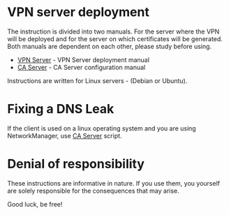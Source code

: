 # VPN server deployment
The instruction is divided into two manuals. For the server where the VPN will be deployed and for the server on which certificates will be generated. Both manuals are dependent on each other, please study before using.

- [VPN Server](https://github.com/vzx7/vpn-setup/blob/main/vpn_server.md) - VPN Server deployment manual
- [CA Server](https://github.com/vzx7/vpn-setup/blob/main/ca_server.md) - CA Server configuration manual

Instructions are written for Linux servers  - (Debian or Ubuntu).

# Fixing a DNS Leak
If the client is used on a linux operating system and you are using NetworkManager, use [CA Server](https://github.com/vzx7/vpn-setup/blob/main/dns_reset.sh) script.

# Denial of responsibility

These instructions are informative in nature. If you use them, you yourself are solely responsible for the consequences that may arise.

Good luck, be free!
